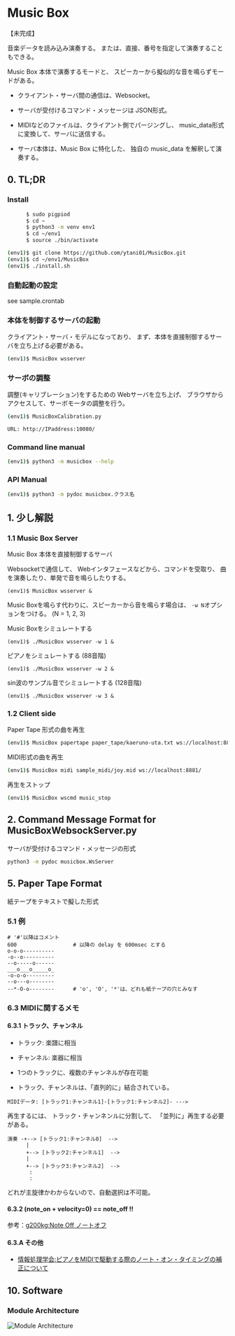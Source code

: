# Music Box

【未完成】

音楽データを読み込み演奏する。
または、直接、番号を指定して演奏することもできる。

Music Box 本体で演奏するモードと、
スピーカーから擬似的な音を鳴らずモードがある。

* クライアント・サーバ間の通信は、Websocket。

* サーバが受付けるコマンド・メッセージは JSON形式。
  
* MIDIなどのファイルは、クライアント側でパージングし、
  music_data形式に変換して、サーバに送信する。

* サーバ本体は、Music Box に特化した、
  独自の music_data を解釈して演奏する。



## 0. TL;DR

### Install

```bash
      $ sudo pigpiod
      $ cd ~
      $ python3 -m venv env1
      $ cd ~/env1
      $ source ./bin/activate

(env1)$ git clone https://github.com/ytani01/MusicBox.git
(env1)$ cd ~/env1/MusicBox
(env1)$ ./install.sh
```

### 自動起動の設定

see sample.crontab


### 本体を制御するサーバの起動

クライアント・サーバ・モデルになっており、
まず、本体を直接制御するサーバを立ち上げる必要がある。

```bash
(env1)$ MusicBox wsserver
```

### サーボの調整

調整(キャリブレーション)をするための Webサーバを立ち上げ、
ブラウザからアクセスして、サーボモータの調整を行う。

```bash
(env1)$ MusicBoxCalibration.py

URL: http://IPaddress:10080/
```


### Command line manual
```bash
(env1)$ python3 -m musicbox --help
```


### API Manual
```bash
(env1)$ python3 -m pydoc musicbox.クラス名
```

## 1. 少し解説


### 1.1 Music Box Server

Music Box 本体を直接制御するサーバ

Websocketで通信して、
Webインタフェースなどから、コマンドを受取り、
曲を演奏したり、単発で音を鳴らしたりする。

```
(env1)$ MusicBox wsserver &
```

Music Boxを鳴らす代わりに、スピーカーから音を鳴らす場合は、
``-w N``オプションをつける。
(N = 1, 2, 3)

Music Boxをシミュレートする
```
(env1)$ ./MusicBox wsserver -w 1 &
```

ピアノをシミュレートする (88音階)
```
(env1)$ ./MusicBox wsserver -w 2 &
```

sin波のサンプル音でシミュレートする (128音階)
```
(env1)$ ./MusicBox wsserver -w 3 &
```


### 1.2 Client side

Paper Tape 形式の曲を再生
```bash
(env1)$ MusicBox papertape paper_tape/kaeruno-uta.txt ws://localhost:8881/
```

MIDI形式の曲を再生
```bash
(env1)$ MusicBox midi sample_midi/joy.mid ws://localhost:8881/
```

再生をストップ
```bash
(env1)$ MusicBox wscmd music_stop
```


## 2. Command Message Format for MusicBoxWebsockServer.py

サーバが受付けるコマンド・メッセージの形式

```bash
python3 -m pydoc musicbox.WsServer
```


## 5. Paper Tape Format

紙テープをテキストで擬した形式


### 5.1 例

```
# '#'以降はコメント
600                  # 以降の delay を 600msec とする
o-o-o----------
-o--o----------
--o-----o------
___o___o_____o_
-o-o-o---------
--o---o--------
--*-O-o--------      # 'o', 'O', '*'は、どれも紙テープの穴とみなす
```


### 6.3 MIDIに関するメモ

#### 6.3.1 トラック、チャンネル

* トラック: 楽譜に相当
* チャンネル: 楽器に相当

* 1つのトラックに、複数のチャンネルが存在可能
* トラック、チャンネルは、「直列的に」結合されている。

```
MIDIデータ: [トラック1:チャンネル1]-[トラック1:チャンネル2]- --->
```

再生するには、
トラック・チャンネンルに分割して、
「並列に」再生する必要がある。

```
演奏 -+--> [トラック1:チャンネル0]  -->
      |
      +--> [トラック2:チャンネル1]  -->
      |
      +--> [トラック3:チャンネル2]  -->
       :
       :
```

どれが主旋律かわからないので、自動選択は不可能。


#### 6.3.2 (note_on + velocity=0) == note_off !!

参考：[g200kg:Note Off ノートオフ](https://www.g200kg.com/jp/docs/dic/noteoff.html)


#### 6.3.A その他

* [情報処理学会:ピアノをMIDIで駆動する際のノート・オン・タイミングの補正について](https://ipsj.ixsq.nii.ac.jp/ej/index.php?active_action=repository_view_main_item_detail&page_id=13&block_id=8&item_id=55958&item_no=1)



## 10. Software

### Module Architecture

![Module Architecture](module-architecture.png)
